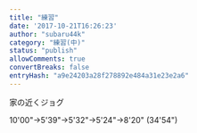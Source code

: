 ```yaml
---
title: "練習"
date: '2017-10-21T16:26:23'
author: "subaru44k"
category: "練習(中)"
status: "publish"
allowComments: true
convertBreaks: false
entryHash: "a9e24203a28f278892e484a31e23e2a6"
---
```

家の近くジョグ

10'00"→5'39"→5'32"→5'24"→8'20"
(34'54")
